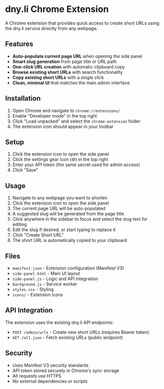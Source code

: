 # dny.li Chrome Extension

A Chrome extension that provides quick access to create short URLs using the dny.li service directly from any webpage.

## Features

- **Auto-populate current page URL** when opening the side panel
- **Smart slug generation** from page title or URL path
- **One-click URL creation** with automatic clipboard copy
- **Browse existing short URLs** with search functionality
- **Copy existing short URLs** with a single click
- **Clean, minimal UI** that matches the main admin interface

## Installation

1. Open Chrome and navigate to `chrome://extensions/`
2. Enable "Developer mode" in the top right
3. Click "Load unpacked" and select the `chrome-extension` folder
4. The extension icon should appear in your toolbar

## Setup

1. Click the extension icon to open the side panel
2. Click the settings gear icon (⚙️) in the top right
3. Enter your API token (the same secret used for admin access)
4. Click "Save"

## Usage

1. Navigate to any webpage you want to shorten
2. Click the extension icon to open the side panel
3. The current page URL will be auto-populated
4. A suggested slug will be generated from the page title
5. Click anywhere in the sidebar to focus and select the slug text for editing
6. Edit the slug if desired, or start typing to replace it
7. Click "Create Short URL"
8. The short URL is automatically copied to your clipboard

## Files

- `manifest.json` - Extension configuration (Manifest V3)
- `side-panel.html` - Main UI layout
- `side-panel.js` - Logic and API integration
- `background.js` - Service worker
- `styles.css` - Styling
- `icons/` - Extension icons

## API Integration

The extension uses the existing dny.li API endpoints:
- `POST /admin/urls` - Create new short URLs (requires Bearer token)
- `GET /all.json` - Fetch existing URLs (public endpoint)

## Security

- Uses Manifest V3 security standards
- API token stored securely in Chrome's sync storage
- All requests use HTTPS
- No external dependencies or scripts